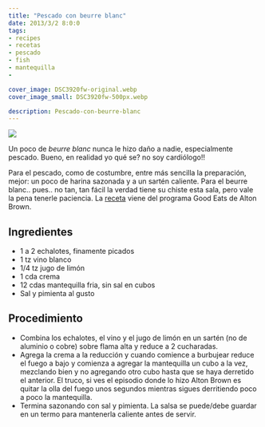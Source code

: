```yaml
---
title: "Pescado con beurre blanc"
date: 2013/3/2 8:0:0
tags:
- recipes
- recetas
- pescado
- fish
- mantequilla
-

cover_image: DSC3920fw-original.webp
cover_image_small: DSC3920fw-500px.webp

description: Pescado-con-beurre-blanc
---
```





[![](DSC3920fw)](DSC3920fw-original.webp)

Un poco de *beurre blanc* nunca le hizo daño a nadie, especialmente pescado. Bueno, en realidad yo qué se? no soy cardiólogo!!

Para el pescado, como de costumbre, entre más sencilla la preparación, mejor: un poco de harina sazonada y a un sartén caliente. Para el beurre blanc.. pues.. no tan, tan fácil la verdad tiene su chiste esta sala, pero vale la pena tenerle paciencia. La <a href="https://www.foodnetwork.com/recipes/alton-brown/raymond-beurre-blanc-recipe-1910576">receta</a> viene del programa Good Eats de Alton Brown.     

## Ingredientes

* 1 a 2 echalotes, finamente picados
* 1 tz vino blanco
* 1/4 tz jugo de limón
* 1 cda crema
* 12 cdas mantequilla fria, sin sal en cubos
* Sal y pimienta al gusto

## Procedimiento
* Combina los echalotes, el vino y el jugo de limón en un sartén (no de aluminio o cobre) sobre flama alta y reduce a 2 cucharadas. 
* Agrega la crema a la reducción y cuando comience a burbujear reduce el fuego a bajo y comienza a agregar la mantequilla un cubo a la vez, mezclando bien y no agregando otro cubo hasta que se haya derretido el anterior. El truco, si ves el episodio donde lo hizo Alton Brown es quitar la olla del fuego unos segundos mientras sigues derritiendo poco a poco la mantequilla. 
* Termina sazonando con sal y pimienta. La salsa se puede/debe guardar en un termo para mantenerla caliente antes de servir.
